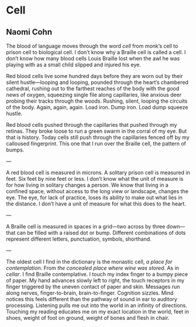 # Cell
## Naomi Cohn
The blood of language moves through the word _cell_ from monk’s cell to prison
cell to biological cell. I don’t know why a Braille cell is called a cell. I
don’t know how many blood cells Louis Braille lost when the awl he was
playing with as a small child slipped and injured his eye.

Red blood cells live some hundred days before they are worn out by their
silent hustle—looping and looping, pounded through the heart’s chambered
cathedral, rushing out to the farthest reaches of the body with the good news
of oxygen, squeezing single file along capillaries, like anxious deer probing
their tracks through the woods. Rushing, silent, looping the circuits of the
body. Again, again, again. Load iron. Dump iron. Load dump squeeze hustle.

Red blood cells pushed through the capillaries that pushed through my
retinas. They broke loose to run a green swarm in the corral of my eye. But
that is history. Today cells still push through the capillaries fenced off by
my calloused fingerprint. This one that I run over the Braille cell, the
pattern of bumps.

—

A red blood cell is measured in microns. A solitary prison cell is measured in
feet. Six feet by nine feet or less. I don’t know what the unit of measure is
for how living in solitary changes a person. We know that living in a confined
space, without access to the long view or landscape, changes the eye. The eye,
for lack of practice, loses its ability to make out what lies in the distance.
I don’t have a unit of measure for what this does to the heart.

—

A Braille cell is measured in spaces in a grid—two across by three down—that
can be filled with a raised dot or bump. Different combinations of dots
represent different letters, punctuation, symbols, shorthand.

—

The oldest cell I find in the dictionary is the monastic cell, _a place for
contemplation_. From _the concealed place where wine was stored_. As in
_cellar_. I find Braille contemplative. I touch my index finger to a bumpy
piece of paper. My hand advances slowly left to right, the touch receptors in
my finger triggered by the uneven contact of paper and skin. Messages run
along nerves, finger-to-brain, brain-to-finger. Cognition sizzles. Mind
notices this feels different than the pathway of sound in ear to auditory
processing. Listening pulls me out into the world in an infinity of
directions. Touching my reading educates me on my exact location in the world,
feet in shoes, weight of foot on ground, weight of bones and flesh in chair.